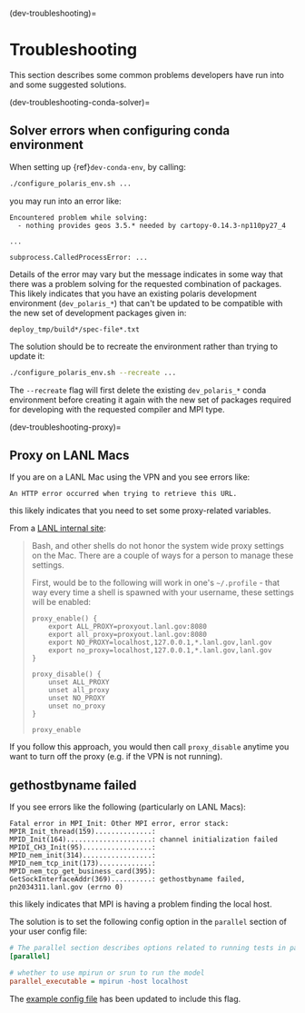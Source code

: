(dev-troubleshooting)=

# Troubleshooting

This section describes some common problems developers have run into and some
suggested solutions.

(dev-troubleshooting-conda-solver)=

## Solver errors when configuring conda environment

When setting up {ref}`dev-conda-env`, by calling:

```bash
./configure_polaris_env.sh ...
```

you may run into an error like:

```none
Encountered problem while solving:
  - nothing provides geos 3.5.* needed by cartopy-0.14.3-np110py27_4

...

subprocess.CalledProcessError: ...
```

Details of the error may vary but the message indicates in some way that there
was a problem solving for the requested combination of packages.  This likely
indicates that you have an existing polaris development environment
(`dev_polaris_*`) that can't be updated to be compatible with the new
set of development packages given in:

```none
deploy_tmp/build*/spec-file*.txt
```

The solution should be to recreate the environment rather than trying to
update it:

```bash
./configure_polaris_env.sh --recreate ...
```

The `--recreate` flag will first delete the existing `dev_polaris_*` conda
environment before creating it again with the new set of packages required for
developing with the requested compiler and MPI type.

(dev-troubleshooting-proxy)=

## Proxy on LANL Macs

If you are on a LANL Mac using the VPN and you see errors like:

```none
An HTTP error occurred when trying to retrieve this URL.
```

this likely indicates that you need to set some proxy-related variables.

From a [LANL internal site](http://trac.lanl.gov/cgi-bin/external/trac.cgi/wiki/proxy):

> Bash, and other shells do not honor the system wide proxy settings on the Mac.
> There are a couple of ways for a person to manage these settings.
>
> First, would be to the following will work in one's `~/.profile` - that way
> every time a shell is spawned with your username, these settings will be
> enabled:
>
> ```none
> proxy_enable() {
>     export ALL_PROXY=proxyout.lanl.gov:8080
>     export all_proxy=proxyout.lanl.gov:8080
>     export NO_PROXY=localhost,127.0.0.1,*.lanl.gov,lanl.gov
>     export no_proxy=localhost,127.0.0.1,*.lanl.gov,lanl.gov
> }
>
> proxy_disable() {
>     unset ALL_PROXY
>     unset all_proxy
>     unset NO_PROXY
>     unset no_proxy
> }
>
> proxy_enable
> ```

If you follow this approach, you would then call `proxy_disable` anytime you
want to turn off the proxy (e.g. if the VPN is not running).

## gethostbyname failed

If you see errors like the following (particularly on LANL Macs):

```none
Fatal error in MPI_Init: Other MPI error, error stack:
MPIR_Init_thread(159)..............:
MPID_Init(164).....................: channel initialization failed
MPIDI_CH3_Init(95).................:
MPID_nem_init(314).................:
MPID_nem_tcp_init(173).............:
MPID_nem_tcp_get_business_card(395):
GetSockInterfaceAddr(369)..........: gethostbyname failed, pn2034311.lanl.gov (errno 0)
```

this likely indicates that MPI is having a problem finding the local host.

The solution is to set the following config option in the `parallel` section
of your user config file:

```cfg
# The parallel section describes options related to running tests in parallel
[parallel]

# whether to use mpirun or srun to run the model
parallel_executable = mpirun -host localhost
```

The [example config file](https://github.com/E3SM-Project/polaris/blob/main/exmaple.cfg)
has been updated to include this flag.
